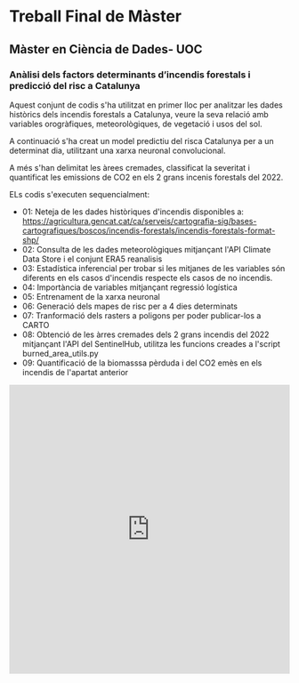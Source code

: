 # Treball Final de Màster
## Màster en Ciència de Dades- UOC
### Anàlisi dels factors determinants d’incendis forestals i predicció del risc a Catalunya

Aquest conjunt de codis s'ha utilitzat en primer lloc per analitzar les dades històrics dels incendis forestals a Catalunya, veure la seva relació amb variables orogràfiques, meteorològiques, de vegetació i usos del sol.

A continuació s'ha creat un model predictiu del risca Catalunya per a un determinat dia, utilitzant una xarxa neuronal convolucional.

A més s'han delimitat les àrees cremades, classificat la severitat i quantificat les emissions de CO2 en els 2 grans incenis forestals del 2022.

ELs codis s'executen sequencialment:
  * 01: Neteja de les dades històriques d'incendis disponibles a: <https://agricultura.gencat.cat/ca/serveis/cartografia-sig/bases-cartografiques/boscos/incendis-forestals/incendis-forestals-format-shp/>
  * 02: Consulta de les dades meteorològiques mitjançant l'API Climate Data Store i el conjunt ERA5 reanalisis
  * 03: Estadística inferencial per trobar si les mitjanes de les variables són diferents en els casos d'incendis respecte els casos de no incendis.
  * 04: Importància de variables mitjançant regressió logística
  * 05: Entrenament de la xarxa neuronal
  * 06: Generació dels mapes de risc per a 4 dies determinats
  * 07: Tranformació dels rasters a poligons per poder publicar-los a CARTO
  * 08: Obtenció de les àrres cremades dels 2 grans incendis del 2022 mitjançant l'API del SentinelHub, utilitza les funcions creades a l'script burned_area_utils.py
  * 09: Quantificació de la biomasssa pèrduda i del CO2 emès en els incendis de l'apartat anterior
  
  
  <iframe width="100%" height="520" frameborder="0" src="https://xpascuet.carto.com/builder/fea2609f-09e0-4afe-a0c6-daf4e3f6c828/embed" allowfullscreen webkitallowfullscreen mozallowfullscreen oallowfullscreen msallowfullscreen></iframe>

